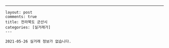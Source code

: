 ---
    layout: post
    comments: true
    title: 전라북도 군산시
    categories: [실거래가]
    ---

    2021-05-26 실거래 정보가 없습니다.

    